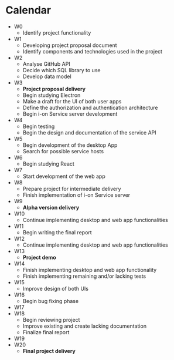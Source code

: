 # Calendar

- W0
  - Identify project functionality
- W1
  - Developing project proposal document
  - Identify components and technologies used in the project
- W2
  - Analyse GitHub API
  - Decide which SQL library to use
  - Develop data model
- W3
  - **Project proposal delivery**
  - Begin studying Electron
  - Make a draft for the UI of both user apps
  - Define the authorization and authentication architecture
  - Begin i-on Service server development
- W4
  - Begin testing
  - Begin the design and documentation of the service API
- W5
  - Begin development of the desktop App
  - Search for possible service hosts
- W6
  - Begin studying React
- W7
  - Start development of the web app
- W8
  - Prepare project for intermediate delivery
  - Finish implementation of i-on Service server
- W9
  - **Alpha version delivery**
- W10
  - Continue implementing desktop and web app functionalities
- W11
  - Begin writing the final report
- W12
  - Continue implementing desktop and web app functionalities
- W13
  - **Project demo**
- W14
  - Finish implementing desktop and web app functionality
  - Finish implementing remaining and/or lacking tests
- W15
  - Improve design of both UIs
- W16
  - Begin bug fixing phase
- W17
- W18
  - Begin reviewing project
  - Improve existing and create lacking documentation
  - Finalize final report
- W19
- W20
  - **Final project delivery**
